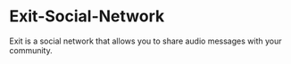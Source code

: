 # Exit-Social-Network
Exit is a social network that allows you to share audio messages with your community.
